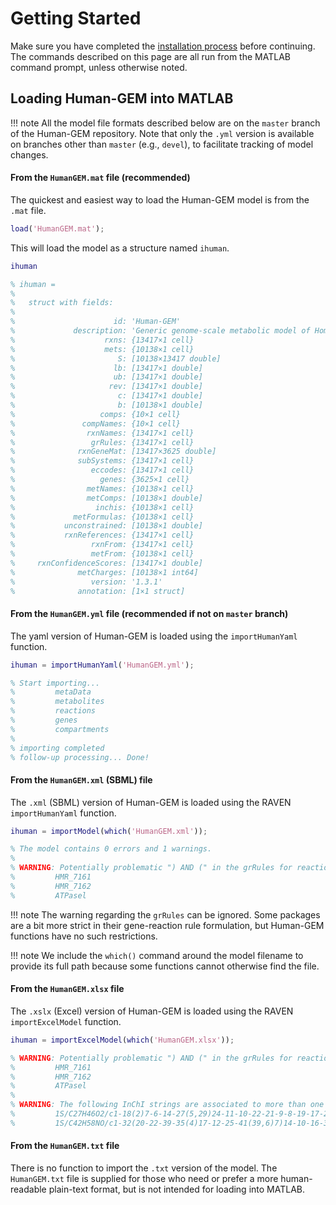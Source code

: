 # Getting Started

Make sure you have completed the [installation process](installation.md) before continuing. The commands described on this page are all run from the MATLAB command prompt, unless otherwise noted.

## Loading Human-GEM into MATLAB

!!! note
	All the model file formats described below are on the `master` branch of the Human-GEM repository. Note that only the `.yml` version is available on branches other than `master` (e.g., `devel`), to facilitate tracking of model changes.

#### From the `HumanGEM.mat` file (recommended)

The quickest and easiest way to load the Human-GEM model is from the `.mat` file.
```matlab
load('HumanGEM.mat');
```

This will load the model as a structure named `ihuman`.
```matlab
ihuman

% ihuman = 
% 
%   struct with fields:
% 
%                      id: 'Human-GEM'
%             description: 'Generic genome-scale metabolic model of Homo sapiens'
%                    rxns: {13417×1 cell}
%                    mets: {10138×1 cell}
%                       S: [10138×13417 double]
%                      lb: [13417×1 double]
%                      ub: [13417×1 double]
%                     rev: [13417×1 double]
%                       c: [13417×1 double]
%                       b: [10138×1 double]
%                   comps: {10×1 cell}
%               compNames: {10×1 cell}
%                rxnNames: {13417×1 cell}
%                 grRules: {13417×1 cell}
%              rxnGeneMat: [13417×3625 double]
%              subSystems: {13417×1 cell}
%                 eccodes: {13417×1 cell}
%                   genes: {3625×1 cell}
%                metNames: {10138×1 cell}
%                metComps: [10138×1 double]
%                  inchis: {10138×1 cell}
%             metFormulas: {10138×1 cell}
%           unconstrained: [10138×1 double]
%           rxnReferences: {13417×1 cell}
%                 rxnFrom: {13417×1 cell}
%                 metFrom: {10138×1 cell}
%     rxnConfidenceScores: [13417×1 double]
%              metCharges: [10138×1 int64]
%                 version: '1.3.1'
%              annotation: [1×1 struct]
```


#### From the `HumanGEM.yml` file (recommended if not on `master` branch)

The yaml version of Human-GEM is loaded using the `importHumanYaml` function.
```matlab
ihuman = importHumanYaml('HumanGEM.yml');

% Start importing...
%         metaData
%         metabolites
%         reactions
%         genes
%         compartments
% 
% importing completed
% follow-up processing... Done!
```


#### From the `HumanGEM.xml` (SBML) file

The `.xml` (SBML) version of Human-GEM is loaded using the RAVEN `importHumanYaml` function.
```matlab
ihuman = importModel(which('HumanGEM.xml'));

% The model contains 0 errors and 1 warnings.
% 
% WARNING: Potentially problematic ") AND (" in the grRules for reaction(s): 
%         HMR_7161
%         HMR_7162
%         ATPasel
```

!!! note
	The warning regarding the `grRules` can be ignored. Some packages are a bit more strict in their gene-reaction rule formulation, but Human-GEM functions have no such restrictions.

!!! note
	We include the `which()` command around the model filename to provide its full path because some functions cannot otherwise find the file.



#### From the `HumanGEM.xlsx` file

The `.xslx` (Excel) version of Human-GEM is loaded using the RAVEN `importExcelModel` function.
```matlab
ihuman = importExcelModel(which('HumanGEM.xlsx'));

% WARNING: Potentially problematic ") AND (" in the grRules for reaction(s): 
%         HMR_7161
%         HMR_7162
%         ATPasel
% 
% WARNING: The following InChI strings are associated to more than one unique metabolite name:
%         1S/C27H46O2/c1-18(2)7-6-14-27(5,29)24-11-10-22-21-9-8-19-17-20(28)12-15-25(19,3)23(21)13-16-26(22,24)4/h8,18,20-24,28-29H,6-7,9-17H2,1-5H3/t20-,21-,22-,23-,24-,25-,26-,27-/m0/s1
%         1S/C42H58NO/c1-32(20-22-39-35(4)17-12-25-41(39,6)7)14-10-16-34(3)30-38-31-37(24-27-43(38)28-29-44)19-11-15-33(2)21-23-40-36(5)18-13-26-42(40,8)9/h10-11,14-16,19-24,27,30-31,44H,12-13,17-18,25-26,28-29H2,1-9H3/q+1

```


#### From the `HumanGEM.txt` file

There is no function to import the `.txt` version of the model. The `HumanGEM.txt` file is supplied for those who need or prefer a more human-readable plain-text format, but is not intended for loading into MATLAB.









